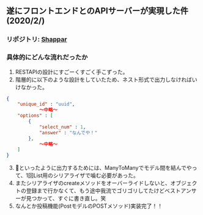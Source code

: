 ## 遂にフロントエンドとのAPIサーバーが実現した件(2020/2/)

### リポジトリ: [Shappar](https://github.com/Hirochon/Shappar)

### 具体的にどんな流れだったか
1. RESTAPIの設計にすごーくすごく手こずった。
2. 階層的に以下のような設計をしていたため、ネスト形式で出力しなければいけなかった。

```json:kaisou.json
{
    "unique_id" : "uuid",
            〜中略〜
    "options" : [
        {
            "select_num" : 1,
            "answer" : "なんでや！"
        },
            〜中略〜
    ]
}
```

3. 🔺といったように出力するためには、ManyToManyでモデル間を結んでやって、1回List用のシリアライザで噛む必要があった。
4. またシリアライザのcreateメソッドをオーバーライドしないと、オブジェクトの登録まで行かなくて、もう途中我流でゴリゴリしてたけどベストアンサーが見つかって、すぐに書き直し。笑
5. なんとか投稿機能(PostモデルのPOSTメソッド)実装完了！！

